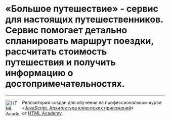 # «Большое путешествие» - сервис для настоящих путешественников. Сервис помогает детально спланировать маршрут поездки, рассчитать стоимость путешествия и получить информацию о достопримечательностях.

---

<a href="https://htmlacademy.ru/intensive/ecmascript"><img align="left" width="50" height="50" title="HTML Academy" src="https://up.htmlacademy.ru/static/img/intensive/ecmascript/logo-for-github.svg"></a>

Репозиторий создан для обучения на профессиональном курсе «[JavaScript. Архитектура клиентских приложений](https://htmlacademy.ru/intensive/ecmascript)» от [HTML Academy](https://htmlacademy.ru).
